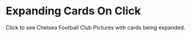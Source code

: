 # Expanding Cards On Click

Click to see Chelsea Football Club Pictures with cards being expanded.  
